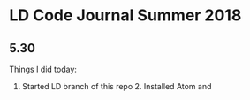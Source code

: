 # LD Code Journal Summer 2018

## 5.30

Things I did today:
1.  Started LD branch of this repo
2\. Installed Atom and
